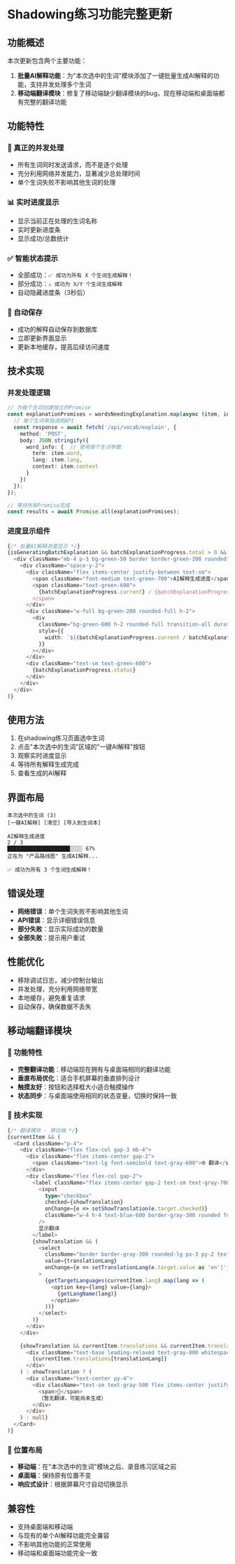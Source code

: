 # Shadowing练习功能完整更新

## 功能概述
本次更新包含两个主要功能：
1. **批量AI解释功能**：为"本次选中的生词"模块添加了一键批量生成AI解释的功能，支持并发处理多个生词
2. **移动端翻译模块**：修复了移动端缺少翻译模块的bug，现在移动端和桌面端都有完整的翻译功能

## 功能特性

### 🚀 真正的并发处理
- 所有生词同时发送请求，而不是逐个处理
- 充分利用网络并发能力，显著减少总处理时间
- 单个生词失败不影响其他生词的处理

### 📊 实时进度显示
- 显示当前正在处理的生词名称
- 实时更新进度条
- 显示成功/总数统计

### ✅ 智能状态提示
- 全部成功：`✅ 成功为所有 X 个生词生成解释！`
- 部分成功：`⚠️ 成功为 X/Y 个生词生成解释`
- 自动隐藏进度条（3秒后）

### 🔄 自动保存
- 成功的解释自动保存到数据库
- 立即更新界面显示
- 更新本地缓存，提高后续访问速度

## 技术实现

### 并发处理逻辑
```typescript
// 为每个生词创建独立的Promise
const explanationPromises = wordsNeedingExplanation.map(async (item, index) => {
  // 每个生词单独调用API
  const response = await fetch('/api/vocab/explain', {
    method: 'POST',
    body: JSON.stringify({
      word_info: {  // 使用单个生词参数
        term: item.word,
        lang: item.lang,
        context: item.context
      }
    })
  });
});

// 等待所有Promise完成
const results = await Promise.all(explanationPromises);
```

### 进度显示组件
```typescript
{/* 批量AI解释进度显示 */}
{isGeneratingBatchExplanation && batchExplanationProgress.total > 0 && (
  <div className="mb-4 p-3 bg-green-50 border border-green-200 rounded">
    <div className="space-y-2">
      <div className="flex items-center justify-between text-sm">
        <span className="font-medium text-green-700">AI解释生成进度</span>
        <span className="text-green-600">
          {batchExplanationProgress.current} / {batchExplanationProgress.total}
        </span>
      </div>
      <div className="w-full bg-green-200 rounded-full h-2">
        <div 
          className="bg-green-600 h-2 rounded-full transition-all duration-300"
          style={{ 
            width: `${(batchExplanationProgress.current / batchExplanationProgress.total) * 100}%` 
          }}
        ></div>
      </div>
      <div className="text-sm text-green-600">
        {batchExplanationProgress.status}
      </div>
    </div>
  </div>
)}
```

## 使用方法

1. 在shadowing练习页面选中生词
2. 点击"本次选中的生词"区域的"一键AI解释"按钮
3. 观察实时进度显示
4. 等待所有解释生成完成
5. 查看生成的AI解释

## 界面布局

```
本次选中的生词 (3)
[一键AI解释] [清空] [导入到生词本]

AI解释生成进度
2 / 3
████████████████████░░░░ 67%
正在为 "产品路线图" 生成AI解释...

✅ 成功为所有 3 个生词生成解释！
```

## 错误处理

- **网络错误**：单个生词失败不影响其他生词
- **API错误**：显示详细错误信息
- **部分失败**：显示实际成功的数量
- **全部失败**：提示用户重试

## 性能优化

- 移除调试日志，减少控制台输出
- 并发处理，充分利用网络带宽
- 本地缓存，避免重复请求
- 自动保存，确保数据不丢失

## 移动端翻译模块

### 📱 功能特性
- **完整翻译功能**：移动端现在拥有与桌面端相同的翻译功能
- **垂直布局优化**：适合手机屏幕的垂直排列设计
- **触摸友好**：按钮和选择框大小适合触摸操作
- **状态同步**：与桌面端使用相同的状态变量，切换时保持一致

### 🔧 技术实现
```typescript
{/* 翻译模块 - 移动端 */}
{currentItem && (
  <Card className="p-4">
    <div className="flex flex-col gap-3 mb-4">
      <div className="flex items-center gap-2">
        <span className="text-lg font-semibold text-gray-600">🌐 翻译</span>
      </div>
      <div className="flex flex-col gap-2">
        <label className="flex items-center gap-2 text-sm text-gray-700 cursor-pointer">
          <input 
            type="checkbox" 
            checked={showTranslation} 
            onChange={e => setShowTranslation(e.target.checked)}
            className="w-4 h-4 text-blue-600 border-gray-300 rounded focus:ring-blue-500"
          />
          显示翻译
        </label>
        {showTranslation && (
          <select 
            className="border border-gray-300 rounded-lg px-3 py-2 text-sm w-full bg-white focus:ring-2 focus:ring-blue-500 focus:border-blue-500" 
            value={translationLang} 
            onChange={e => setTranslationLang(e.target.value as 'en'|'ja'|'zh')}
          >
            {getTargetLanguages(currentItem.lang).map(lang => (
              <option key={lang} value={lang}>
                {getLangName(lang)}
              </option>
            ))}
          </select>
        )}
      </div>
    </div>
    
    {showTranslation && currentItem.translations && currentItem.translations[translationLang] ? (
      <div className="text-base leading-relaxed text-gray-800 whitespace-pre-wrap break-words">
        {currentItem.translations[translationLang]}
      </div>
    ) : showTranslation ? (
      <div className="text-center py-4">
        <div className="text-sm text-gray-500 flex items-center justify-center gap-2">
          <span>📝</span>
          （暂无翻译，可能尚未生成）
        </div>
      </div>
    ) : null}
  </Card>
)}
```

### 📍 位置布局
- **移动端**：在"本次选中的生词"模块之后、录音练习区域之前
- **桌面端**：保持原有位置不变
- **响应式设计**：根据屏幕尺寸自动切换显示

## 兼容性

- 支持桌面端和移动端
- 与现有的单个AI解释功能完全兼容
- 不影响其他功能的正常使用
- 移动端和桌面端功能完全一致
